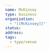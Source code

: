 ```yaml
---
name: McKinsey
type: business
organization:
  - "[[McKinsey]]"
status:
address:
tags:
  - type/venue
---
```

